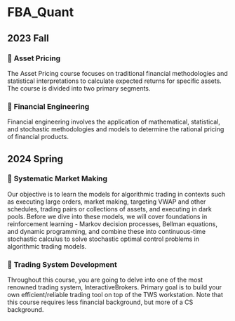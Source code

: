 # FBA_Quant

## 2023 Fall

### 📂 **Asset Pricing**

The Asset Pricing course focuses on traditional financial methodologies and statistical interpretations to calculate expected returns for specific assets. The course is divided into two primary segments.

### 📂 **Financial Engineering**

Financial engineering involves the application of mathematical, statistical, and stochastic methodologies and models to determine the rational pricing of financial products.

## 2024 Spring

### 📂 **Systematic Market Making**

Our objective is to learn the models for algorithmic trading in contexts such as executing large orders, market making, targeting VWAP and other schedules, trading pairs or collections of assets, and executing in dark pools. Before we dive into these models, we will cover foundations in reinforcement learning - Markov decision processes, Bellman equations, and dynamic programming, and combine these into continuous-time stochastic calculus to solve stochastic optimal control problems in algorithmic trading models.

### 📂 **Trading System Development**

Throughout this course, you are going to delve into one of the most renowned trading system, InteractiveBrokers. Primary goal is to build your own efficient/reliable trading tool on top of the TWS workstation. Note that this course requires less financial background, but more of a CS background.
